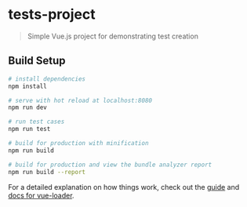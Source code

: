 # tests-project

> Simple Vue.js project for demonstrating test creation

## Build Setup

``` bash
# install dependencies
npm install

# serve with hot reload at localhost:8080
npm run dev

# run test cases
npm run test

# build for production with minification
npm run build

# build for production and view the bundle analyzer report
npm run build --report
```

For a detailed explanation on how things work, check out the [guide](http://vuejs-templates.github.io/webpack/) and [docs for vue-loader](http://vuejs.github.io/vue-loader).
